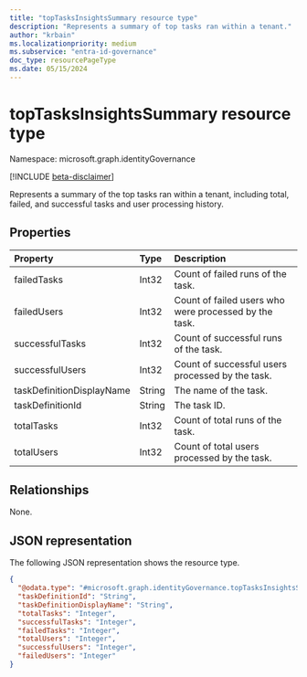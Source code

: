 ```yaml
---
title: "topTasksInsightsSummary resource type"
description: "Represents a summary of top tasks ran within a tenant."
author: "krbain"
ms.localizationpriority: medium
ms.subservice: "entra-id-governance"
doc_type: resourcePageType
ms.date: 05/15/2024
---
```


# topTasksInsightsSummary resource type

Namespace: microsoft.graph.identityGovernance

[!INCLUDE [beta-disclaimer](../../includes/beta-disclaimer.md)]

Represents a summary of the top tasks ran within a tenant, including total, failed, and successful tasks and user processing history.

## Properties

|Property|Type|Description|
|:---|:---|:---|
|failedTasks|Int32|Count of failed runs of the task.|
|failedUsers|Int32|Count of failed users who were processed by the task.|
|successfulTasks|Int32|Count of successful runs of the task.|
|successfulUsers|Int32|Count of successful users processed by the task.|
|taskDefinitionDisplayName|String|The name of the task.|
|taskDefinitionId|String|The task ID.|
|totalTasks|Int32|Count of total runs of the task.|
|totalUsers|Int32|Count of total users processed by the task.|

## Relationships

None.

## JSON representation

The following JSON representation shows the resource type.
<!-- {
  "blockType": "resource",
  "@odata.type": "microsoft.graph.identityGovernance.topTasksInsightsSummary"
}
-->
``` json
{
  "@odata.type": "#microsoft.graph.identityGovernance.topTasksInsightsSummary",
  "taskDefinitionId": "String",
  "taskDefinitionDisplayName": "String",
  "totalTasks": "Integer",
  "successfulTasks": "Integer",
  "failedTasks": "Integer",
  "totalUsers": "Integer",
  "successfulUsers": "Integer",
  "failedUsers": "Integer"
}
```
